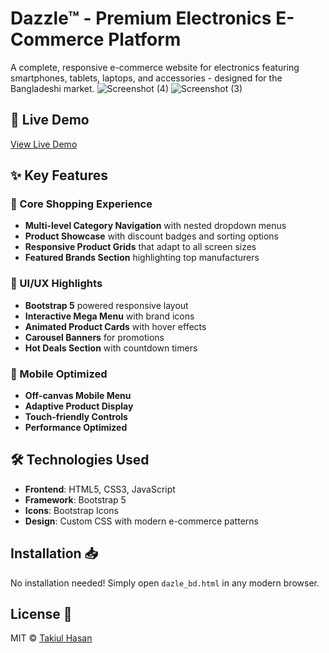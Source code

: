 # Dazzle™ - Premium Electronics E-Commerce Platform

A complete, responsive e-commerce website for electronics featuring smartphones, tablets, laptops, and accessories - designed for the Bangladeshi market.
![Screenshot (4)](https://github.com/user-attachments/assets/711fee3b-1a1a-49a7-a449-75208c5d9829)
![Screenshot (3)](https://github.com/user-attachments/assets/f9ddfa0c-ae81-4ba7-9a5b-020efca35edd)

## 🚀 Live Demo
[View Live Demo](https://github.com/kmt-dev80/Project_dazzle.git)

## ✨ Key Features

### 🛒 Core Shopping Experience
- **Multi-level Category Navigation** with nested dropdown menus
- **Product Showcase** with discount badges and sorting options
- **Responsive Product Grids** that adapt to all screen sizes
- **Featured Brands Section** highlighting top manufacturers

### 🎨 UI/UX Highlights
- **Bootstrap 5** powered responsive layout
- **Interactive Mega Menu** with brand icons
- **Animated Product Cards** with hover effects
- **Carousel Banners** for promotions
- **Hot Deals Section** with countdown timers

### 📱 Mobile Optimized
- **Off-canvas Mobile Menu**
- **Adaptive Product Display**
- **Touch-friendly Controls**
- **Performance Optimized**

## 🛠️ Technologies Used

- **Frontend**: HTML5, CSS3, JavaScript
- **Framework**: Bootstrap 5
- **Icons**: Bootstrap Icons
- **Design**: Custom CSS with modern e-commerce patterns

## Installation 📥

No installation needed! Simply open `dazle_bd.html` in any modern browser.

## License 📄

MIT © [Takiul Hasan](https://github.com/kmt-dev80)

